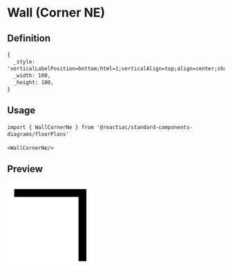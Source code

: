 # Wall (Corner NE)

## Definition

```
{
  _style: 'verticalLabelPosition=bottom;html=1;verticalAlign=top;align=center;shape=mxgraph.floorplan.wallCorner;fillColor=strokeColor;direction=south;',
  _width: 100,
  _height: 100,
}
```

## Usage

```
import { WallCornerNe } from '@reactiac/standard-components-diagrams/floorPlans'

<WallCornerNe/>
```

## Preview

<img src="./wall-corner-ne.png" width="200"/>
